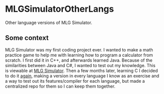 # MLGSimulatorOtherLangs
Other language versions of MLG Simulator. 

## Some context

MLG Simulator was my first coding project ever. I wanted to make a math practice game to help me with learning how to program a calculator from scratch. I first did it in C++, and afterwards learned Java. Because of the similarities between Java and C#, I wanted to test out my knowledge. This is viewable at [MLG Simulator](https://github.com/notoh/mlgsimulator). Then a few months later, learning C I decided to do it [again](https://github.com/Notoh/mlgsimulatorc), making a version in every language I know as an exercise and a way to test out its features/compiler for each language, but made a centralized repo for them so I can keep them together.

